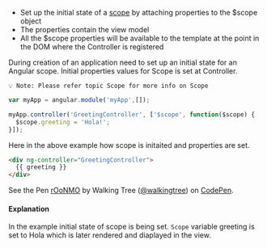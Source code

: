 * Set up the initial state of a <a href="/slidedeck/#1. Overview/2 Core-Concepts/7. Scope" target="_blank">scope</a> by attaching properties to the $scope object
* The properties contain the view model
* All the $scope properties will be available to the template at the point in the DOM where the Controller is registered

During creation of  an application need to set up an initial state for an Angular scope. Initial properties values for Scope is set at Controller.

`💡 Note: Please refer topic Scope for more info on Scope`

```js
var myApp = angular.module('myApp',[]);

myApp.controller('GreetingController', ['$scope', function($scope) {
  $scope.greeting = 'Hola!';
}]);
```
Here in the above example how scope is initaited and properties are set.
```html
<div ng-controller="GreetingController">
  {{ greeting }}
</div>
```

<p data-height="268" data-theme-id="0" data-slug-hash="rOoNMO" data-default-tab="result" data-user="walkingtree" class='codepen'>See the Pen <a href='http://codepen.io/walkingtree/pen/rOoNMO/'>rOoNMO</a> by Walking Tree (<a href='http://codepen.io/walkingtree'>@walkingtree</a>) on <a href='http://codepen.io'>CodePen</a>.</p>
<script async src="//assets.codepen.io/assets/embed/ei.js"></script>

#### Explanation
In the example  initial state of scope is being set. `Scope` variable greeting is set to Hola which is later rendered and diaplayed in the view.
